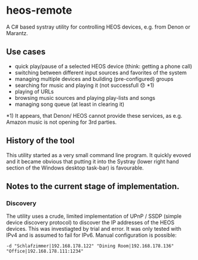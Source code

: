 # heos-remote
A C# based systray utility for controlling HEOS devices, e.g. from Denon or Marantz.

## Use cases
* quick play/pause of a selected HEOS device (think: getting a phone call)
* switching between different input sources and favorites of the system
* managing multiple devices and building (pre-configured) groups
* searching for music and playing it (not successfull :disappointed: *1)
* playing of URLs
* browsing music sources and playing play-lists and songs
* managing song queue (at least in clearing it)

*1) It appears, that Denon/ HEOS cannot provide these services, as e.g. Amazon music is not opening for
    3rd parties.

## History of the tool
This utility started as a very small command line program. It quickly evoved and it became obvious
that putting it into the Systray (lower right hand section of the Windows desktop task-bar) is favourable.

## Notes to the current stage of implementation.

### Discovery
The utility uses a crude, limited implementation of UPnP / SSDP (simple device discovery protocol) to discover the IP addresses of the HEOS devices.
This was investiagted by trial and error.
It was only tested with IPv4 and is assumed to fail for IPv6.
Manual configuration is possible:
```
-d "Schlafzimmer|192.168.178.122" "Dining Room|192.168.178.136" "Office|192.168.178.111:1234"
```

